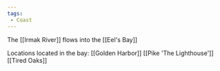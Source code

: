 ```yaml
---
tags:
 - Coast
---
```


The [[Irmak River]] flows into the [[Eel's Bay]]

Locations located in the bay:
[[Golden Harbor]]
[[Pike 'The Lighthouse']]
[[Tired Oaks]]
